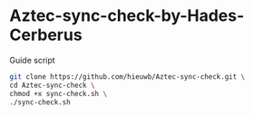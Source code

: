 # Aztec-sync-check-by-Hades-Cerberus
Guide script
```bash
git clone https://github.com/hieuwb/Aztec-sync-check.git \
cd Aztec-sync-check \
chmod +x sync-check.sh \
./sync-check.sh
